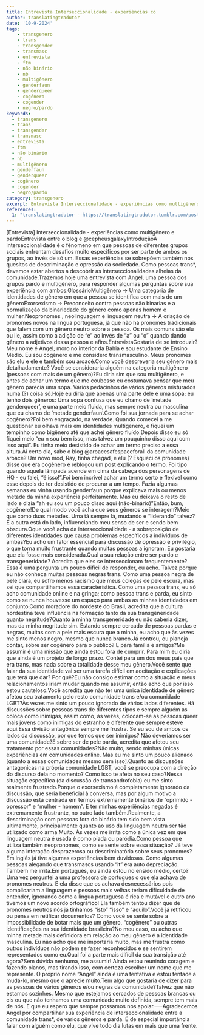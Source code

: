 ```yaml
---
title: Entrevista Interseccionalidade - experiências co
author: translatingtradutor
date: '10-9-2024'
tags:
    - transgenero
    - trans
    - transgender
    - transmasc
    - entrevista
    - ftm
    - não binário
    - nb
    - multigênero
    - genderfaun
    - genderqueer
    - cogênero
    - cogender
    - negro/pardo
keywords:
  - transgenero
  - trans
  - transgender
  - transmasc
  - entrevista
  - ftm
  - não binário
  - nb
  - multigênero
  - genderfaun
  - genderqueer
  - cogênero
  - cogender
  - negro/pardo
category: transgenero
excerpt: Entrevista Interseccionalidade - experiências como multigênero e pardoEntrevista entre o blog e cepheusgalaxyIntroduçãoA interseccionalidade é o fê...
references:
  1: "translatingtradutor - https://translatingtradutor.tumblr.com/post/761283492643569664/entrevista-interseccionalidade-experi%C3%AAncias"
---
```


[Entrevista] Interseccionalidade - experiências como multigênero e pardoEntrevista entre o blog e @cepheusgalaxyIntroduçãoA interseccionalidade é o fênomeno em que pessoas de diferentes grupos sociais enfrentam desafios muito especificos por ser parte de ambos os grupos, ao invés de só um. Essas experiências se sobrepõem também nos quesitos de descriminação e  opressão da sociedade. Como pessoas trans*, devemos estar abertos a descobrir as interseccionalidades alheias da comunidade.Trazemos hoje uma entrevista com Angel, uma pessoa dos grupos pardo e multigênero, para responder algumas perguntas sobre sua experiência com ambos.GlossárioMultigênero -> Uma categoria de identidades de gênero em que a pessoa se identifica com mais de um gêneroExorsexismo -> Preconceito contra pessoas não binarias e a normalização da binariedade do gênero como apenas homem e mulher.Neopronomes , neolinguagem e linguagem neutra -> A criação de pronomes novos na lingua portuguesa, já que não há pronomes tradicionais que falem com um gênero neutro sobre a pessoa. Os mais comuns são elu ou ile, assim como a adição de “e” ao invés de “a” ou “o” quando dando gênero a adjetivos dessa pessoa e afins.EntrevistaGostaria de se introduzir?Meu nome é Angel, moro no interior da Bahia e sou estudante de Ensino Médio. Eu sou cogênero e me considero transmasculino. Meus pronomes são elu e ele e também sou aroacé.Como você descreveria seu gênero mais detalhadamente? Você se consideraria alguém na categoria multigênero (pessoas com mais de um gênero)?Eu diria sim que sou multigênero, e antes de achar um termo que me coubesse eu costumava pensar que meu gênero parecia uma sopa. Vários pedacinhos de vários gêneros misturados numa (?) coisa só.Hoje eu diria que apenas uma parte dele é uma sopa; eu tenho dois gêneros: Uma sopa confusa que eu chamo de ’metade genderqueer’, e uma parte meio fluida, mas sempre neutra ou masculina que eu chamo de ’metade genderfaun’.Como foi sua jornada para se achar cogênero?Foi bem engraçado, na verdade. Quando comecei a me questionar eu olhava mais em identidades multigenero, e fiquei um tempinho como bigênero até que achei gênero fluído.Depois disso eu só fiquei meio “eu n sou bem isso, mas talvez um pouquinho disso aqui com isso aqui”. Eu tinha meio desistido de achar um termo preciso a essa altura.Aí certo dia, sabe o blog @aroacesafespaceforall da comunidade aroace? Um novo mod, Ray, tinha chegad, e elu (? Esqueci os pronomes) disse que era cogênero e reblogou um post explicando o termo. Foi tipo quando aquela lâmpada acende em cima da cabeça dos personagens de HQ - eu falei, “é isso!”.Foi bem incrivel achar um termo certo e flexivel como esse depois de ter desistido de procurar a um tempo. Fazia algumas semanas eu vinha usando genderfaun porque explicava mais ou menos metade da minha experiência perfeitamente. Mas eu deixava o resto de lado e dizia “ah eu sou um pouco disso aqui (não-binário)”Então, bum, cogênero!De qual modo você acha que seus gêneros se interagem?Meio que como duas metades. Uma tá sempre lá, mudando e “liderando” talvez? E a outra está do lado, influenciando meu senso de ser e sendo bem obscura.Oque você acha da interseccionalidade - a sobreposição de diferentes identidades que causa problemas específicos a individuos de ambas?Eu acho um fator essencial para discussão de opressão e privilégio, o que torna muito frustrante quando muitas pessoas a ignoram. Eu gostaria que ela fosse mais considerada.Qual a sua relação entre ser pardo e transgeneridade? Acredita que eles se interseccionam frequentemente?Essa é uma pergunta um pouco difícil de responder, eu acho. Talvez porque eu não conheça muitas pessoas negras trans. Como uma pessoa negra de pele clara, eu sofro menos racismo que meus colegas de pele escura, mas sei que compartilhamos essa característica. Como uma pessoa trans, eu só acho comunidade online e na gringa; como pessoa trans e parda, eu sinto como se nunca houvesse um espaço para ambas as minhas identidades em conjunto.Como moradore do nordeste do Brasil, acredita que a cultura nordestina teve influência na formação tanto da sua transgêneridade quanto negritude?Quanto à minha transgeneridade eu não saberia dizer, mas da minha negritude sim. Estando sempre cercado de pessoas pardas e negras, muitas com a pele mais escura que a minha, eu acho que às vezes me sinto menos negro, mesmo que nunca branco.Já controu, ou planeja contar, sobre ser cogênero para o público? E para família e amigos?Me assumir é uma missão que ainda estou fora de cumprir. Para mim eu diria que ainda é um projeto de longo prazo. Contei para um dos meus pais que era trans, mas nada sobre a totalidade desse meu gênero.Você sente que falar da sua identidade vai ser uma tarefa difícil em aceitação e explicações que terá que dar? Por quê?Eu não consigo estimar como a situação e meus relacionamentos iriam mudar quando me assumir,  então acho que por isso estou cauteloso.Você acredita que não ter uma única identidade de gênero afetou seu tratamento pelo resto comunidade trans e/ou comunidade LGBT?Às vezes me sinto um pouco ignorado de vários lados diferentes. Há discussões sobre pessoas trans de diferentes tipos e sempre alguém as coloca como inimigas, assim como, às vezes, colocam-se as pessoas queer mais jovens como inimigas do estranho e diferente que sempre esteve aqui.Essa divisão antagônica sempre me frustra. Se eu sou de ambos os lados da discussão, por que temos que ser inimigos? Não deveríamos ser uma comunidade?E sobre ser de pele parda, acredita que afetou seu tratamento por essas comunidades?Não muito, sendo minhas únicas experiências em comunidades online. Mas eu me sinto um pouco alienado [quanto a essas comunidades mesmo sem isso].Quanto as discussões antagonicas na própria comunidade LGBT, você se preocupa com a direção do discurso dela no momento? Como isso te afeta no seu caso?Nessa situação específica (da discussão de transandrofobia) eu me sinto realmente frustrado.Porque o exorsexismo é completamente ignorado da discussão, que seria beneficial à conversa, mas por algum motivo a discussão está centrada em termos extremamente binários de “oprimido - opressor” e “mulher - homem”. E ter minhas experiências negadas é extremamente frustrante, no outro lado também.Realmente, a descriminação com pessoas fora do binário tem sido bem vista ultimamente, principalmente quanto ao uso da linguagem neutra ser tão utilizado como arma.Muito. Às vezes me irrita como a única vez em que linguagem neutra é usada é como piada ou paródia.Como pessoa que utiliza também neopronomes, como se sente sobre essa situação? Já teve alguma interação desprazerosa ou descriminatória sobre seus pronomes?Em inglês já tive algumas experiências bem duvidosas. Como algumas pessoas alegando que transmascs usando “it” era auto depreciação. Também me irrita.Em português, eu ainda estou no ensido médio, certo? Uma vez perguntei a uma professora de portugues o que ela achava de pronomes neutros. E ela disse que os achava desnecessários pois complicariam a linguagem e pessoas mais velhas teriam dificuldade de entender, ignorando como a língua portuguesa é rica e mutável e outro ano tivemos um novo acordo ortográfico! Ela também tentou dizer que de pronomes neutros nós já tínhamos “isto” “isso” e “aquilo”.Você já retificou ou pensa em retificar documentos? Como você se sente sobre a impossibilidade de botar mais que um gênero, “cogênero” ou outras identificações na sua identidade brasileira?No meu caso, eu acho que minha metade mais definidora em relação ao meu gênero é a identidade masculina. Eu não acho que me importaria muito, mas me frustra como outros indivíduos não podem se fazer reconhecidos e se sentirem representados como eu.Qual foi a parte mais difícil da sua transição até agora?Sem dúvida nenhuma, me assumir! Ainda estou reunindo coragem e fazendo planos, mas tirando isso, com certeza escolher um nome que me represente. O próprio nome “Angel” ainda é uma tentativa e estou tentade a mudá-lo, mesmo que o aprecie muito.Tem algo que gostaria de dizer para as pessoas de vários gêneros e/ou negras da comunidade?Talvez que não estamos sozinhes. Mesmo que estejamos cercados de pessoas brancas ou cis ou que não tenhamos uma comunidade muito definida, sempre tem mais de nós. E que eu espero que sempre possamos nos apoiar.—–Agradecemos Angel por compartilhar sua experiência de interseccionalidade entre a comunidade trans*, de vários gêneros e parda. É de especial importância falar com alguém como elu, que vive todo dia lutas em mais que uma frente.